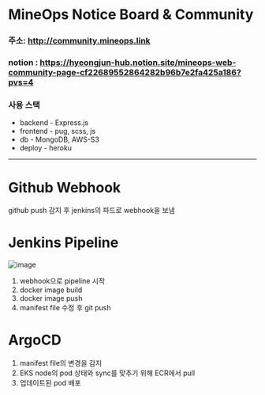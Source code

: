 # MineOps Notice Board & Community

### 주소: http://community.mineops.link

### notion : https://hyeongjun-hub.notion.site/mineops-web-community-page-cf22689552864282b96b7e2fa425a186?pvs=4

### 사용 스택

- backend - Express.js
- frontend - pug, scss, js
- db - MongoDB, AWS-S3
- deploy - heroku

---

# Github Webhook
github push 감지 후 jenkins의 파드로 webhook을 보냄

# Jenkins Pipeline
![image](https://github.com/MineOps-G2/MineOps-WebPage/assets/77392219/f8280a13-20ff-4a4f-bc6d-42aa4899a4c4)

1. webhook으로 pipeline 시작
2. docker image build
3. docker image push
4. manifest file 수정 후 git push

# ArgoCD

1. manifest file의 변경을 감지
2. EKS node의 pod 상태와 sync를 맞추기 위해 ECR에서 pull
3. 업데이트된 pod 배포
